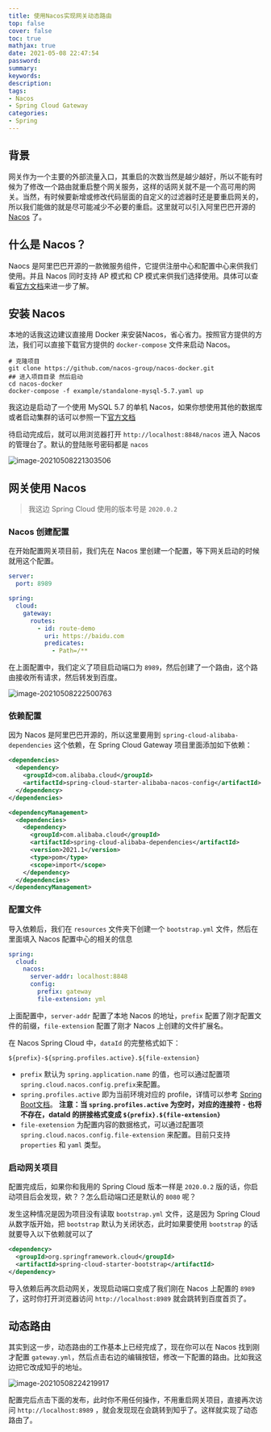 ```yaml
---
title: 使用Nacos实现网关动态路由
top: false
cover: false
toc: true
mathjax: true
date: 2021-05-08 22:47:54
password:
summary:
keywords:
description:
tags:
- Nacos
- Spring Cloud Gateway
categories:
- Spring
---
```


## 背景

网关作为一个主要的外部流量入口，其重启的次数当然是越少越好，所以不能有时候为了修改一个路由就重启整个网关服务，这样的话网关就不是一个高可用的网关。当然，有时候要新增或修改代码层面的自定义的过滤器时还是要重启网关的，所以我们能做的就是尽可能减少不必要的重启。这里就可以引入阿里巴巴开源的 [Nacos](https://nacos.io/zh-cn/) 了。

## 什么是 Nacos？

Naocs 是阿里巴巴开源的一款微服务组件，它提供注册中心和配置中心来供我们使用。并且 Nacos 同时支持 AP 模式和 CP 模式来供我们选择使用。具体可以查看[官方文档](https://nacos.io/zh-cn/docs/what-is-nacos.html)来进一步了解。

## 安装 Nacos

本地的话我这边建议直接用 Docker 来安装Nacos，省心省力。按照官方提供的方法，我们可以直接下载官方提供的 `docker-compose` 文件来启动 Nacos。

```shell
# 克隆项目
git clone https://github.com/nacos-group/nacos-docker.git
## 进入项目目录 然后启动
cd nacos-docker
docker-compose -f example/standalone-mysql-5.7.yaml up
```

我这边是启动了一个使用 MySQL 5.7 的单机 Nacos，如果你想使用其他的数据库或者启动集群的话可以参照一下[官方文档](https://nacos.io/zh-cn/docs/quick-start-docker.html)

待启动完成后，就可以用浏览器打开 `http://localhost:8848/nacos` 进入 Nacos的管理台了。默认的登陆账号密码都是 `nacos`

![image-20210508221303506](https://cdn.jsdelivr.net/gh/greycodee/images@main/images/2021/10/08/NMae2bimage-20210508221303506.png)

## 网关使用 Nacos

> 我这边 Spring Cloud 使用的版本号是 `2020.0.2` 

### Nacos 创建配置

在开始配置网关项目前，我们先在 Nacos 里创建一个配置，等下网关启动的时候就用这个配置。

```yaml
server:
  port: 8989

spring:
  cloud:
    gateway:
      routes:
        - id: route-demo
          uri: https://baidu.com
          predicates:
            - Path=/**
```

在上面配置中，我们定义了项目启动端口为 `8989`，然后创建了一个路由，这个路由接收所有请求，然后转发到百度。

![image-20210508222500763](https://cdn.jsdelivr.net/gh/greycodee/images@main/images/2021/10/08/9NZiPVimage-20210508222500763.png)

### 依赖配置

因为 Nacos 是阿里巴巴开源的，所以这里要用到 `spring-cloud-alibaba-dependencies` 这个依赖，在 Spring Cloud Gateway 项目里面添加如下依赖：

```XML
<dependencies>
  <dependency>
    <groupId>com.alibaba.cloud</groupId>
    <artifactId>spring-cloud-starter-alibaba-nacos-config</artifactId>
  </dependency>
</dependencies>

<dependencyManagement>
  <dependencies>
    <dependency>
      <groupId>com.alibaba.cloud</groupId>
      <artifactId>spring-cloud-alibaba-dependencies</artifactId>
      <version>2021.1</version>
      <type>pom</type>
      <scope>import</scope>
    </dependency>
  </dependencies>
</dependencyManagement>

```

### 配置文件

导入依赖后，我们在 `resources` 文件夹下创建一个 `bootstrap.yml` 文件，然后在里面填入 Nacos 配置中心的相关的信息

```yaml
spring:
  cloud:
    nacos:
      server-addr: localhost:8848
      config:
        prefix: gateway
        file-extension: yml
```

上面配置中，`server-addr` 配置了本地 Nacos 的地址，`prefix` 配置了刚才配置文件的前缀，`file-extension` 配置了刚才 Nacos 上创建的文件扩展名。

在 Nacos Spring Cloud 中，`dataId` 的完整格式如下：

```
${prefix}-${spring.profiles.active}.${file-extension}
```

- `prefix` 默认为 `spring.application.name` 的值，也可以通过配置项 `spring.cloud.nacos.config.prefix`来配置。
- `spring.profiles.active` 即为当前环境对应的 profile，详情可以参考 [Spring Boot文档](https://docs.spring.io/spring-boot/docs/current/reference/html/boot-features-profiles.html#boot-features-profiles)。 **注意：当 `spring.profiles.active` 为空时，对应的连接符 `-` 也将不存在，dataId 的拼接格式变成 `${prefix}.${file-extension}`**
- `file-exetension` 为配置内容的数据格式，可以通过配置项 `spring.cloud.nacos.config.file-extension` 来配置。目前只支持 `properties` 和 `yaml` 类型。

### 启动网关项目

配置完成后，如果你和我用的 Spring Cloud 版本一样是 `2020.0.2` 版的话，你启动项目后会发现，欸？？怎么启动端口还是默认的 `8080` 呢？

发生这种情况是因为项目没有读取 `bootstrap.yml` 文件，这是因为 Spring Cloud 从数字版开始，把 `bootstrap` 默认为关闭状态，此时如果要使用 `bootstrap` 的话就要导入以下依赖就可以了

```xml
<dependency>
  <groupId>org.springframework.cloud</groupId>
  <artifactId>spring-cloud-starter-bootstrap</artifactId>
</dependency>
```

导入依赖后再次启动网关，发现启动端口变成了我们刚在 Nacos 上配置的 `8989` 了，这时你打开浏览器访问 `http://localhost:8989` 就会跳转到百度首页了。

## 动态路由

其实到这一步，动态路由的工作基本上已经完成了，现在你可以在 Nacos 找到刚才配置 `gateway.yml`，然后点击右边的编辑按钮，修改一下配置的路由。比如我这边把它改成知乎的地址。

![image-20210508224219917](https://cdn.jsdelivr.net/gh/greycodee/images@main/images/2021/10/08/34d52Bimage-20210508224219917.png)

配置完后点击下面的发布，此时你不用任何操作，不用重启网关项目，直接再次访问 `http://localhost:8989` ，就会发现现在会跳转到知乎了。这样就实现了动态路由了。


